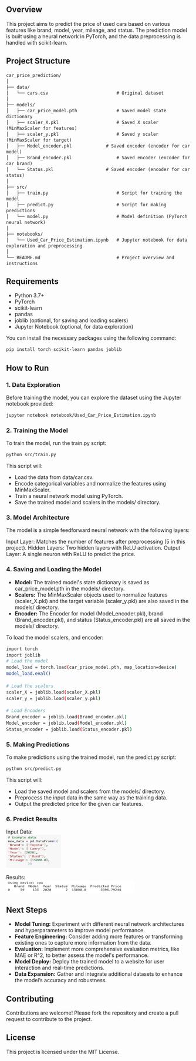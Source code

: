 ## Overview

This project aims to predict the price of used cars based on various features like brand, model, year, mileage, and status. The prediction model is built using a neural network in PyTorch, and the data preprocessing is handled with scikit-learn.

## Project Structure
```plaintext
car_price_prediction/
│
├── data/
│   └── cars.csv                     	  # Original dataset
│
├── models/
│   ├── car_price_model.pth         	  # Saved model state dictionary
│   ├── scaler_X.pkl                	  # Saved X scaler (MinMaxScaler for features)
│   ├── scaler_y.pkl                	  # Saved y scaler (MinMaxScaler for target)
│   ├── Model_encoder.pkl         	  # Saved encoder (encoder for car model)
│   ├── Brand_encoder.pkl            	  # Saved encoder (encoder for car brand)
│   └── Status.pkl              	  # Saved encoder (encoder for car status)
│
├── src/
│   ├── train.py                          # Script for training the model
│   ├── predict.py                        # Script for making predictions
│   └── model.py                          # Model definition (PyTorch neural network)
│
├── notebooks/
│   └── Used_Car_Price_Estimation.ipynb   # Jupyter notebook for data exploration and preprocessing
│
└── README.md                             # Project overview and instructions
```

## Requirements

- Python 3.7+
- PyTorch
- scikit-learn
- pandas
- joblib (optional, for saving and loading scalers)
- Jupyter Notebook (optional, for data exploration)

You can install the necessary packages using the following command:

```bash
pip install torch scikit-learn pandas joblib
```

## How to Run

### 1. Data Exploration

Before training the model, you can explore the dataset using the Jupyter notebook provided:

```bash
jupyter notebook notebook/Used_Car_Price_Estimation.ipynb
```

### 2. Training the Model
To train the model, run the train.py script:

```bash
python src/train.py
```

This script will:

- Load the data from data/car.csv.
- Encode categorical variables and normalize the features using MinMaxScaler.
- Train a neural network model using PyTorch.
- Save the trained model and scalers in the models/ directory.


### 3. Model Architecture
The model is a simple feedforward neural network with the following layers:

Input Layer: Matches the number of features after preprocessing (5 in this project).
Hidden Layers: Two hidden layers with ReLU activation.
Output Layer: A single neuron with ReLU to predict the price.

### 4. Saving and Loading the Model
- **Model:** The trained model's state dictionary is saved as car_price_model.pth in the models/ directory.
- **Scalers:** The MinMaxScaler objects used to normalize features (scaler_X.pkl) and the target variable (scaler_y.pkl) are also saved in the models/ directory.
- **Encoder:** The Encoder for model (Model_encoder.pkl), brand (Brand_encoder.pkl), and status (Status_encoder.pkl) are all saved in the models/ directory.

To load the model scalers, and encoder:
```bash
import torch
import joblib
# Load the model
model_load = torch.load(car_price_model.pth, map_location=device)
model_load.eval()

# Load the scalers
scaler_X = joblib.load(scaler_X.pkl)
scaler_y = joblib.load(scaler_y.pkl)

# Load Encoders
Brand_encoder = joblib.load(Brand_encoder.pkl)
Model_encoder = joblib.load(Model_encoder.pkl)
Status_encoder = joblib.load(Status_encoder.pkl)
```

### 5. Making Predictions
To make predictions using the trained model, run the predict.py script:

```bash
python src/predict.py
```

This script will:

- Load the saved model and scalers from the models/ directory.
- Preprocess the input data in the same way as the training data.
- Output the predicted price for the given car features.

### 6. Predict Results
Input Data:<br>
<img src="assets/images/inputdata.png" alt="Diagram" width="150">

Results:<br>
<img src="assets/images/results.png" alt="Diagram" width="350">


## Next Steps
- **Model Tuning:**
 Experiment with different neural network architectures and hyperparameters to improve model performance.
- **Feature Engineering:**
 Consider adding more features or transforming existing ones to capture more information from the data.
- **Evaluation:** 
Implement more comprehensive evaluation metrics, like MAE or R^2, to better assess the model's performance.
- **Model Deploy:**
 Deploy the trained model to a website for user interaction and real-time predictions.
- **Data Expansion:** 
 Gather and integrate additional datasets to enhance the model’s accuracy and robustness.

## Contributing
Contributions are welcome! Please fork the repository and create a pull request to contribute to the project.

## License
This project is licensed under the MIT License.
